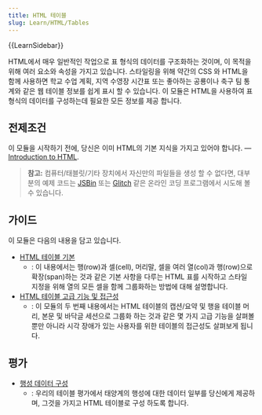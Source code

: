 ```yaml
---
title: HTML 테이블
slug: Learn/HTML/Tables
---
```


{{LearnSidebar}}

HTML에서 매우 일반적인 작업으로 표 형식의 데이터를 구조화하는 것이며, 이 목적을 위해 여러 요소와 속성을 가지고 있습니다. 스타일링을 위해 약간의 CSS 와 HTML을 함께 사용하면 학교 수업 계획, 지역 수영장 시간표 또는 좋아하는 공룡이나 축구 팀 통계와 같은 웹 테이블 정보를 쉽게 표시 할 수 있습니다. 이 모듈은 HTML을 사용하여 표 형식의 데이터를 구성하는데 필요한 모든 정보를 제공 합니다.

## 전제조건

이 모듈을 시작하기 전에, 당신은 이미 HTML의 기본 지식을 가지고 있어야 합니다. — [Introduction to HTML](/ko/docs/Learn/HTML/Introduction_to_HTML).

> **참고:** 컴퓨터/태블릿/기타 장치에서 자신만의 파일들을 생성 할 수 없다면, 대부분의 예제 코드는 [JSBin](https://jsbin.com/) 또는 [Glitch](https://glitch.com/) 같은 온라인 코딩 프로그램에서 시도해 볼 수 있습니다.

## 가이드

이 모듈은 다음의 내용을 담고 있습니다.

- [HTML 테이블 기본](/ko/docs/Learn/HTML/Tables/Basics)
  - : 이 내용에서는 행(row)과 셀(cell), 머리말, 셀을 여러 열(col)과 행(row)으로 확장(span)하는 것과 같은 기본 사항을 다루는 HTML 표를 시작하고 스타일 지정을 위해 열의 모든 셀을 함께 그룹화하는 방법에 대해 설명합니다.
- [HTML 테이블 고급 기능 및 접근성](/ko/docs/Learn/HTML/Tables/Advanced)
  - : 이 모듈의 두 번째 내용에서는 HTML 테이블의 캡션/요약 및 행을 테이블 머리, 본문 및 바닥글 세션으로 그룹화 하는 것과 같은 몇 가지 고급 기능을 살펴볼 뿐만 아니라 시각 장애가 있는 사용자를 위한 테이블의 접근성도 살펴보게 됩니다.

## 평가

- [행성 데이터 구성](/ko/docs/Learn/HTML/Tables/Structuring_planet_data)
  - : 우리의 테이블 평가에서 태양계의 행성에 대한 데이터 일부를 당신에게 제공하며, 그것을 가지고 HTML 테이블로 구성 하도록 합니다.
